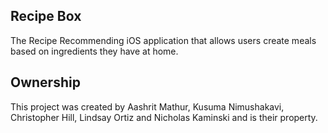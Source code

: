 ## Recipe Box

The Recipe Recommending iOS application that allows users create meals based on ingredients they have at home.

## Ownership

This project was created by Aashrit Mathur, Kusuma Nimushakavi, Christopher Hill, Lindsay Ortiz and Nicholas Kaminski and is their property.
